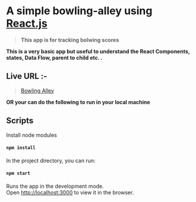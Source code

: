 # A simple bowling-alley using [React.js](https://reactjs.org)

> **This app is for tracking bolwing scores**

**This is a very basic app but useful to understand the React Components, states, Data Flow, parent to child etc. .**

## Live URL :-

> [Bowling Alley](https://obscure-waters-60500.herokuapp.com)

**OR your can do the following to run in your local machine**

## Scripts

Install node modules

#### `npm install`

In the project directory, you can run:

#### `npm start`

Runs the app in the development mode.<br>
Open [http://localhost:3000](http://localhost:3000) to view it in the browser.
